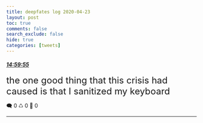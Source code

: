 ```yaml
---
title: deepfates log 2020-04-23
layout: post
toc: true
comments: false
search_exclude: false
hide: true
categories: [tweets]
---
```



#### <a href = "https://twitter.com/deepfates/status/1253428409838886920">*14:59:55*</a>

<font size="5">the one good thing that this crisis had caused is that I sanitized my keyboard</font>



🗨️ 0 ♺ 0 🤍  0   

---
    
            

